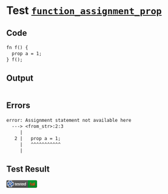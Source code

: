 # Test [`function_assignment_prop`](/doc/tests/statement_usage.md#L762)

## Code

```µcad
fn f() {
  prop a = 1;
} f();

```

## Output

```,plain
```

## Errors

```,plain
error: Assignment statement not available here
  ---> <from_str>:2:3
     |
   2 |   prop a = 1;
     |   ^^^^^^^^^^^
     |
```

## Test Result

![FAILED AS EXPECTED](/doc/tests/.test/function_assignment_prop.png)
